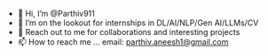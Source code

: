 - 👋 Hi, I’m @Parthiv911
- 👀 I’m on the lookout for internships in DL/AI/NLP/Gen AI/LLMs/CV
- 👀 Reach out to me for collaborations and interesting projects
- 📫 How to reach me ... email: parthiv.aneesh1@gmail.com

<!---
Parthiv911/Parthiv911 is a ✨ special ✨ repository because its `README.md` (this file) appears on your GitHub profile.
You can click the Preview link to take a look at your changes.
--->
